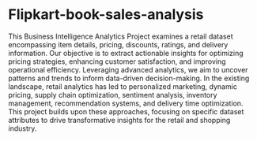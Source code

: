 # Flipkart-book-sales-analysis
This Business Intelligence Analytics Project examines a retail dataset encompassing item details, pricing,
discounts, ratings, and delivery information. Our objective is to extract actionable insights for optimizing
pricing strategies, enhancing customer satisfaction, and improving operational efficiency. Leveraging
advanced analytics, we aim to uncover patterns and trends to inform data-driven decision-making. In the
existing landscape, retail analytics has led to personalized marketing, dynamic pricing, supply chain
optimization, sentiment analysis, inventory management, recommendation systems, and delivery time
optimization. This project builds upon these approaches, focusing on specific dataset attributes to drive
transformative insights for the retail and shopping industry.
